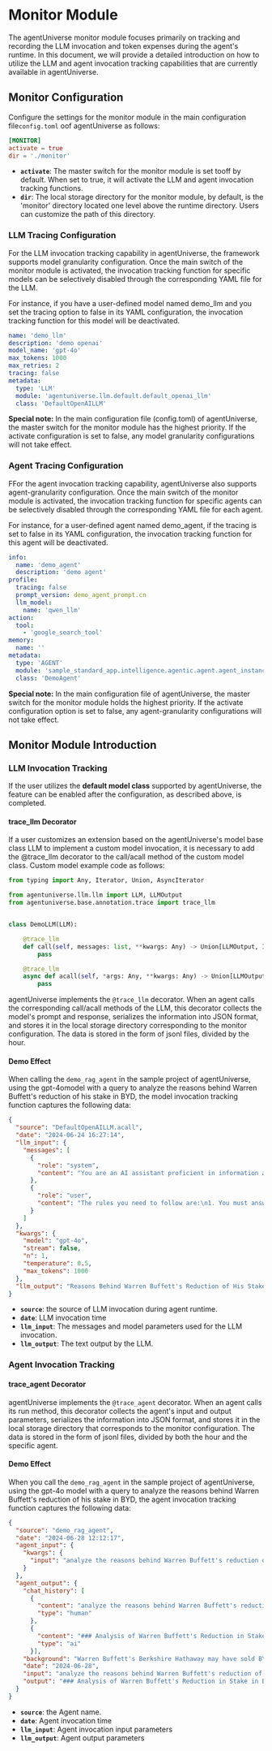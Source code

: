 # Monitor Module

The agentUniverse monitor module focuses primarily on tracking and recording the LLM invocation and token expenses during the agent's runtime. In this document, we will provide a detailed introduction on how to utilize the LLM and agent invocation tracking capabilities that are currently available in agentUniverse.

## Monitor Configuration

Configure the settings for the monitor module in the main configuration file`config.toml` oof agentUniverse as follows:

```toml
[MONITOR]
activate = true
dir = './monitor'
```

- **`activate`**: The master switch for the monitor module is set tooff by default. When set to true, it will activate the LLM and agent invocation tracking functions.
- **`dir`**: The local storage directory for the monitor module, by default, is the 'monitor' directory located one level above the runtime directory. Users can customize the path of this directory.

### LLM Tracing Configuration

For the LLM invocation tracking capability in agentUniverse, the framework supports model granularity configuration. Once the main switch of the monitor module is activated, the invocation tracking function for specific models can be selectively disabled through the corresponding YAML file for the LLM.

For instance, if you have a user-defined model named demo_llm and you set the tracing option to false in its YAML configuration, the invocation tracking function for this model will be deactivated.

```yaml
name: 'demo_llm'
description: 'demo openai'
model_name: 'gpt-4o'
max_tokens: 1000
max_retries: 2
tracing: false
metadata:
  type: 'LLM'
  module: 'agentuniverse.llm.default.default_openai_llm'
  class: 'DefaultOpenAILLM'
```

**Special note:** In the main configuration file (config.toml) of agentUniverse, the master switch for the monitor module has the highest priority. If the activate configuration is set to false, any model granularity configurations will not take effect.

### Agent Tracing Configuration

FFor the agent invocation tracking capability, agentUniverse also supports agent-granularity configuration. Once the main
switch of the monitor module is activated, the invocation tracking function for specific agents can be selectively disabled through the corresponding YAML file for each agent.

For instance, for a user-defined agent named demo_agent, if the tracing is set to false in its YAML configuration, the invocation tracking function for this agent will be deactivated.

```yaml
info:
  name: 'demo_agent'
  description: 'demo agent'
profile:
  tracing: false
  prompt_version: demo_agent_prompt.cn
  llm_model:
    name: 'qwen_llm'
action:
  tool:
    - 'google_search_tool'
memory:
  name: ''
metadata:
  type: 'AGENT'
  module: 'sample_standard_app.intelligence.agentic.agent.agent_instance.demo_agent'
  class: 'DemoAgent'
```

**Special note:** In the main configuration file of agentUniverse, the master switch for the monitor module holds the highest priority. If the activate configuration option is set to false, any agent-granularity configurations will not take effect.


## Monitor Module Introduction

### LLM Invocation Tracking

If the user utilizes the **default model class** supported by agentUniverse, the feature can be enabled after the configuration, as described above, is completed.

#### trace_llm Decorator

If a user customizes an extension based on the agentUniverse's model base class LLM to implement a custom model invocation, it is necessary to add the @trace_llm decorator to the call/acall method of the custom model class.
Custom model example code as follows:

```python
from typing import Any, Iterator, Union, AsyncIterator

from agentuniverse.llm.llm import LLM, LLMOutput
from agentuniverse.base.annotation.trace import trace_llm


class DemoLLM(LLM):

    @trace_llm
    def call(self, messages: list, **kwargs: Any) -> Union[LLMOutput, Iterator[LLMOutput]]:
        pass

    @trace_llm
    async def acall(self, *args: Any, **kwargs: Any) -> Union[LLMOutput, AsyncIterator[LLMOutput]]:
        pass
```

agentUniverse implements the `@trace_llm` decorator. When an agent calls the corresponding call/acall methods of the LLM, this decorator collects the model's prompt and response, serializes the information into JSON format, and stores it in the local storage directory corresponding to the monitor configuration. The data is stored in the form of jsonl files, divided by the hour.

#### Demo Effect

When calling the `demo_rag_agent` in the sample project of agentUniverse, using the gpt-4omodel with a query to analyze the reasons behind Warren Buffett's reduction of his stake in BYD, the model invocation tracking function captures the following data:

```json
{
  "source": "DefaultOpenAILLM.acall",
  "date": "2024-06-24 16:27:14",
  "llm_input": {
    "messages": [
      {
        "role": "system",
        "content": "You are an AI assistant proficient in information analysis.\nYour goal is to determine whether the corresponding answers to the questions provide valuable information, and to make suggestions and evaluations on the answers to the questions."
      },
      {
        "role": "user",
        "content": "The rules you need to follow are:\n1. You must answer the user's questions using English, combining the background information of the query with the knowledge you possess.\n2. Generate structured answers, and use blank lines to enhance the reading experience when necessary.\\n the question needs to be answered is: the reasons behind Warren Buffett's reduction of his stake in BYD\\n"
      }
    ]
  },
  "kwargs": {
    "model": "gpt-4o",
    "stream": false,
    "n": 1,
    "temperature": 0.5,
    "max_tokens": 1000
  },
  "llm_output": "Reasons Behind Warren Buffett's Reduction of His Stake in BYD\n\nWarren Buffett, through his company Berkshire Hathaway, has been reducing his stake in BYD since August 24, 2022. There are several potential reasons behind this decision:\n\n1. **Portfolio Rebalancing**:\n   - **Investment Strategy**: Buffett is known for his long-term investment strategy and value investing. Reducing his stake in BYD could be part of a broader portfolio rebalancing effort to diversify or allocate capital to other investment opportunities.\n   - **Profit Realization**: Given that Buffett's initial investment in BYD has appreciated significantly (approximately 31 times the initial value), selling some shares allows him to realize substantial profits.\n\n2. **Market Conditions**:\n   - **Stock Performance**: Despite the reduction in stake, BYD's stock price has remained relatively stable. This suggests that Buffett's decision to sell shares is not necessarily a reflection of a negative outlook on the company's stock performance.\n   - **Economic Factors**: The broader economic environment, including interest rates, inflation, and market volatility, may influence investment decisions. Buffett might be adjusting his holdings in response to these macroeconomic factors.\n\n3. **Company Evaluation**:\n   - **Intrinsic Value**: Buffett's investment philosophy focuses on the intrinsic value of a company rather than short-term stock price movements. He might believe that the current market price of BYD reflects its intrinsic value, prompting a partial exit.\n   - **Sector Analysis**: While BYD remains a leading player in the Chinese electric vehicle (EV) market, Buffett might be evaluating the competitive landscape and future growth prospects, leading to a strategic reduction in holdings.\n\n"
}
```

- **`source`**: the source of LLM invocation during agent runtime.
- **`date`**: LLM invocation time
- **`llm_input`**: The messages and model parameters used for the LLM invocation.
- **`llm_output`**: The text output by the LLM.


### Agent Invocation Tracking

#### trace_agent Decorator

agentUniverse implements the `@trace_agent` decorator. When an agent calls its run method, this decorator collects the agent's input and output parameters, serializes the information into JSON format, and stores it in the local storage directory that corresponds to the monitor configuration. The data is stored in the form of jsonl files, divided by both the hour and the specific agent.

#### Demo Effect

When you call the `demo_rag_agent`  in the sample project of agentUniverse, using the gpt-4o model with a query to analyze the reasons behind Warren Buffett's reduction of his stake in BYD, the agent invocation tracking function captures the following data:

```json
{
  "source": "demo_rag_agent", 
  "date": "2024-06-28 12:12:17", 
  "agent_input": {
    "kwargs": {
      "input": "analyze the reasons behind Warren Buffett's reduction of his stake in BYD"
    }
  }, 
  "agent_output": {
    "chat_history": [
      {
        "content": "analyze the reasons behind Warren Buffett's reduction of his stake in BYD", 
        "type": "human"
      }, 
      {
        "content": "### Analysis of Warren Buffett's Reduction in Stake in BYD\n\nWarren Buffett, through his investment conglomerate Berkshire Hathaway, has been gradually reducing his stake in BYD Company Limited, a major player in the electric vehicle (EV) market. Here are the key reasons behind this strategic move:\n\n#### 1. Profit-Taking\n\n**Initial Investment vs. Current Valuation:**\n- **Initial Investment:** Berkshire Hathaway first bought about 225 million shares of Shenzhen-based BYD in 2008.\n- **Current Sale:** Recently, Berkshire sold nearly 2.02 million Hong Kong-listed shares of BYD at $234.57 apiece.\n\nGiven the significant appreciation in the value of BYD shares since the initial investment, it is plausible that Berkshire Hathaway is looking to realize profits from this long-term investment.\n\n#### 2. Portfolio Management\n\n**Stake Reduction:**\n- **Previous Stake:** Berkshire Hathaway's stake in BYD was previously 7%.\n- **Current Stake:** The sale has reduced the stake to 5.99%.\n\nReducing the stake in BYD allows Berkshire Hathaway to prune its portfolio, potentially reallocating resources to other investment opportunities or maintaining a diversified portfolio.\n\n#### 3. Market Performance and Strategic Positioning\n\n**Market Analysis:**\n- BYD, along with Tesla, is a leading player in the global electric vehicle market. However, market dynamics and competition are constantly evolving. Berkshire Hathaway's decision to reduce its stake could be influenced by an analysis of market performance and future growth prospects.\n\n**Value Investing:**\n- Warren Buffett is known for his value investing strategy. The timing of the BYD share sale may align with Buffett's assessment of the company's current valuation relative to its future growth potential.\n\n### Conclusion\n\nWarren Buffett's reduction in his stake in BYD appears to be a strategic decision influenced by multiple factors, including profit-taking, portfolio management, and an analysis of market performance. This move aligns with Berkshire Hathaway's broader investment strategy and reflects a calculated approach to managing its investments in a dynamic global market.", 
        "type": "ai"
      }],
    "background": "Warren Buffett's Berkshire Hathaway may have sold BYD to take profits, free up cash, prune its portfolio, cut its geopolitical risk, ... Missing: analyze | Show results with:analyze. Explore Berkshire Hathaway's gradual divestment from BYD, analyzing geopolitical tensions, market performance, and strategic positioning. According to various media reports and analysis, Warren Buffett's reduction of shareholdings in BYD Company Limited may be due to various ... Berkshire sold nearly 2.02 million Hong Kong-listed shares of BYD at $234.57 apiece, dropping its stake from 6.18% to 5.99%. The disposal was ... Warren Buffett's Berkshire Hathaway has further cut its large stake in BYD, which vies with Tesla as the world's largest electric car (EV) maker ... Missing: analyze | Show results with:analyze. The sale reduced Berkshire's holding to 6.9%, from 7%. The conglomerate first bought about 225 million shares of Shenzhen-based BYD in 2008 for ... According to HKEX disclosure, Warren Buffett's investment flagship Berkshire Hathaway reduced its stake in BYD COMPANY (01211. Warren Buffett's Berkshire Hathaway Inc. (NYSE:BRK)(NYSE:BRK) is reducing its stake in BYD Co., Ltd. (OTC:BYDDY) (OTC:BYDDF) to less than 6%. The odd timing of the BYD share sale has less to do with Buffett's outlook on the Chinese EV maker and more to do with 'value investing.' Investment mogul Warren Buffett has quickened the reduction of his stake in Chinese electric vehicle-maker BYD, selling holdings in the firm ...", 
    "date": "2024-06-28", 
    "input": "analyze the reasons behind Warren Buffett's reduction of his stake in BYD", 
    "output": "### Analysis of Warren Buffett's Reduction in Stake in BYD\n\nWarren Buffett, through his investment conglomerate Berkshire Hathaway, has been gradually reducing his stake in BYD Company Limited, a major player in the electric vehicle (EV) market. Here are the key reasons behind this strategic move:\n\n#### 1. Profit-Taking\n\n**Initial Investment vs. Current Valuation:**\n- **Initial Investment:** Berkshire Hathaway first bought about 225 million shares of Shenzhen-based BYD in 2008.\n- **Current Sale:** Recently, Berkshire sold nearly 2.02 million Hong Kong-listed shares of BYD at $234.57 apiece.\n\nGiven the significant appreciation in the value of BYD shares since the initial investment, it is plausible that Berkshire Hathaway is looking to realize profits from this long-term investment.\n\n#### 2. Portfolio Management\n\n**Stake Reduction:**\n- **Previous Stake:** Berkshire Hathaway's stake in BYD was previously 7%.\n- **Current Stake:** The sale has reduced the stake to 5.99%.\n\nReducing the stake in BYD allows Berkshire Hathaway to prune its portfolio, potentially reallocating resources to other investment opportunities or maintaining a diversified portfolio.\n\n#### 3. Market Performance and Strategic Positioning\n\n**Market Analysis:**\n- BYD, along with Tesla, is a leading player in the global electric vehicle market. However, market dynamics and competition are constantly evolving. Berkshire Hathaway's decision to reduce its stake could be influenced by an analysis of market performance and future growth prospects.\n\n**Value Investing:**\n- Warren Buffett is known for his value investing strategy. The timing of the BYD share sale may align with Buffett's assessment of the company's current valuation relative to its future growth potential.\n\n### Conclusion\n\nWarren Buffett's reduction in his stake in BYD appears to be a strategic decision influenced by multiple factors, including profit-taking, portfolio management, and an analysis of market performance. This move aligns with Berkshire Hathaway's broader investment strategy and reflects a calculated approach to managing its investments in a dynamic global market."
  }
}
```

- **`source`**: the Agent name.
- **`date`**: Agent invocation time
- **`llm_input`**: Agent invocation input parameters
- **`llm_output`**: Agent output parameters